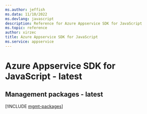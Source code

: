 ```yaml
---
ms.author: jeffish
ms.data: 11/10/2022
ms.devlang: javascript
description: Reference for Azure Appservice SDK for JavaScript
ms.topic: reference
author: xirzec
title: Azure Appservice SDK for JavaScript
ms.service: appservice
---
```

# Azure Appservice SDK for JavaScript - latest

## Management packages - latest
[!INCLUDE [mgmt-packages](appservice-mgmt-index.md)]